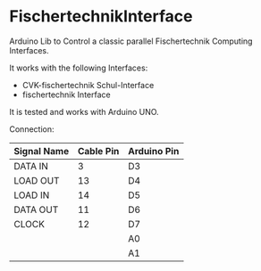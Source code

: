 # FischertechnikInterface
Arduino Lib to Control a classic parallel Fischertechnik Computing Interfaces.

It works with the following Interfaces:

- CVK-fischertechnik Schul-Interface
- fischertechnik Interface

It is tested and works with Arduino UNO. 

Connection:

Signal Name | Cable Pin     | Arduino Pin
----------- | ------------- | -------------
DATA IN     | 3             | D3
LOAD OUT    | 13            | D4
LOAD IN     | 14            | D5
DATA OUT    | 11            | D6
CLOCK       | 12            | D7
            |               | A0
            |               | A1
